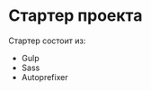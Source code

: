 <h1>Стартер проекта</h1>

<p>Стартер состоит из:</p>
<ul>
	<li>Gulp</li>
	<li>Sass</li>
	<li>Autoprefixer</li>
</ul>